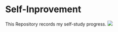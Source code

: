 # Self-Inprovement
This Repository records my self-study progress.
![]([./images/img.jpg](https://raw.githubusercontent.com/Entarochuan/Self-Inprovement/main/images/img.jpg))
